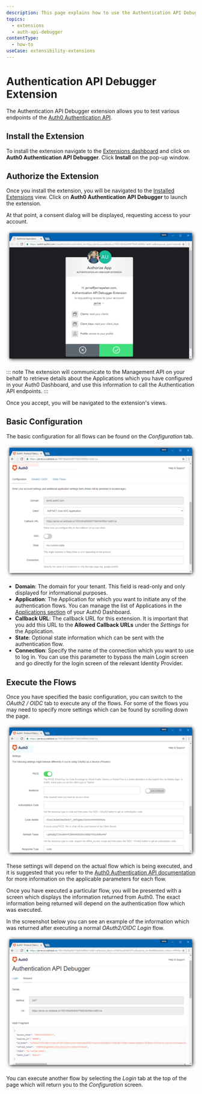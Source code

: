 ```yaml
---
description: This page explains how to use the Authentication API Debugger
topics:
  - extensions
  - auth-api-debugger
contentType:
  - how-to
useCase: extensibility-extensions
---
```


# Authentication API Debugger Extension

The Authentication API Debugger extension allows you to test various endpoints of the [Auth0 Authentication API](/api/authentication).

## Install the Extension

To install the extension navigate to the [Extensions dashboard](${manage_url}/#/extensions) and click on **Auth0 Authentication API Debugger**. Click **Install** on the pop-up window.

## Authorize the Extension

Once you install the extension, you will be navigated to the [Installed Extensions](${manage_url}/#/extensions) view. Click on **Auth0 Authentication API Debugger** to launch the extension.

At that point, a consent dialog will be displayed, requesting access to your account.

![Consent Screen for Extension](/media/articles/extensions/authentication-api-debugger/consent.png)

::: note
The extension will communicate to the Management API on your behalf to retrieve details about the Applications which you have configured in your Auth0 Dashboard, and use this information to call the Authentication API endpoints.
:::

Once you accept, you will be navigated to the extension's views.

## Basic Configuration

The basic configuration for all flows can be found on the _Configuration_ tab.

![Extension Configuration Screen](/media/articles/extensions/authentication-api-debugger/configuration.png)

* **Domain**: The domain for your tenant. This field is read-only and only displayed for informational purposes.
* **Application**: The Application for which you want to initiate any of the authentication flows. You can manage the list of Applications in the [Applications section](${manage_url}/#/applications) of your Auth0 Dashboard.
* **Callback URL**: The callback URL for this extension. It is important that you add this URL to the **Allowed Callback URLs** under the _Settings_ for the Application.
* **State**: Optional state information which can be sent with the authentication flow.
* **Connection**: Specify the name of the connection which you want to use to log in. You can use this parameter to bypass the main Login screen and go directly for the login screen of the relevant Identity Provider.

## Execute the Flows

Once you have specified the basic configuration, you can switch to the _OAuth2 / OIDC_ tab to execute any of the flows. For some of the flows you may need to specify more settings which can be found by scrolling down the page.

![OAuth2 / OIDC Settings](/media/articles/extensions/authentication-api-debugger/oauth-oidc-settings.png)

These settings will depend on the actual flow which is being executed, and it is suggested that you refer to the [Auth0 Authentication API documentation](/api/authentication) for more information on the applicable parameters for each flow.

Once you have executed a particular flow, you will be presented with a screen which displays the information returned from Auth0. The exact information being returned will depend on the authentication flow which was executed.

In the screenshot below you can see an example of the information which was returned after executing a normal _OAuth2/OIDC Login_ flow.

![Response Example](/media/articles/extensions/authentication-api-debugger/flow-executed.png)

You can execute another flow by selecting the _Login_ tab at the top of the page which will return you to the _Configuration_ screen.

